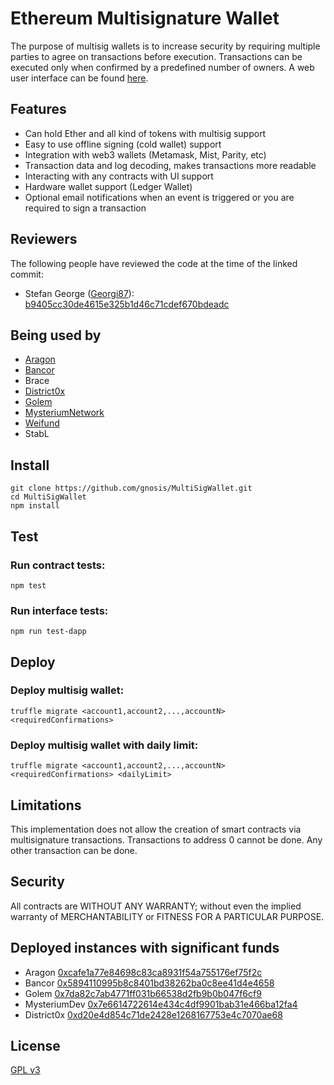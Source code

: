 Ethereum Multisignature Wallet
===================

The purpose of multisig wallets is to increase security by requiring multiple parties to agree on transactions before execution. Transactions can be executed only when confirmed by a predefined number of owners. A web user interface can be found [here](/dapp).

Features
-------------

- Can hold Ether and all kind of tokens with multisig support
- Easy to use offline signing (cold wallet) support
- Integration with web3 wallets (Metamask, Mist, Parity, etc)
- Transaction data and log decoding, makes transactions more readable
- Interacting with any contracts with UI support
- Hardware wallet support (Ledger Wallet)
- Optional email notifications when an event is triggered or you are required to sign a transaction

Reviewers
-------------
The following people have reviewed the code at the time of the linked commit:
- Stefan George ([Georgi87](https://github.com/Georgi87)): [b9405cc30de4615e325b1d46c71cdef670bdeadc](https://github.com/ConsenSys/MultiSigWallet/tree/b9405cc30de4615e325b1d46c71cdef670bdeadc)

Being used by
-------------
- [Aragon](https://aragon.one/)
- [Bancor](https://www.bancor.network/)
- Brace
- [District0x](https://district0x.io/)
- [Golem](https://golem.network/)
- [MysteriumNetwork](https://mysterium.network/)
- [Weifund](http://weifund.io/)
- StabL

Install
-------------
```
git clone https://github.com/gnosis/MultiSigWallet.git
cd MultiSigWallet
npm install
```

Test
-------------
### Run contract tests:
```
npm test
```
### Run interface tests:
```
npm run test-dapp
```

Deploy
-------------
### Deploy multisig wallet:
```
truffle migrate <account1,account2,...,accountN> <requiredConfirmations>
```
### Deploy multisig wallet with daily limit:
```
truffle migrate <account1,account2,...,accountN> <requiredConfirmations> <dailyLimit>
```

Limitations
-------------
This implementation does not allow the creation of smart contracts via multisignature transactions.
Transactions to address 0 cannot be done. Any other transaction can be done.

Security
-------------
All contracts are WITHOUT ANY WARRANTY; without even the implied warranty of MERCHANTABILITY or FITNESS FOR A PARTICULAR PURPOSE.

Deployed instances with significant funds
-------------
- Aragon [0xcafe1a77e84698c83ca8931f54a755176ef75f2c](https://etherscan.io/address/0xcafe1a77e84698c83ca8931f54a755176ef75f2c)
- Bancor [0x5894110995b8c8401bd38262ba0c8ee41d4e4658](https://etherscan.io/address/0x5894110995b8c8401bd38262ba0c8ee41d4e4658)
- Golem [0x7da82c7ab4771ff031b66538d2fb9b0b047f6cf9](https://etherscan.io/address/0x7da82c7ab4771ff031b66538d2fb9b0b047f6cf9)
- MysteriumDev [0x7e6614722614e434c4df9901bab31e466ba12fa4](https://etherscan.io/address/0x7e6614722614e434c4df9901bab31e466ba12fa4)
- District0x [0xd20e4d854c71de2428e1268167753e4c7070ae68](https://etherscan.io/address/0xd20e4d854c71de2428e1268167753e4c7070ae68)

License
-------------
[GPL v3](https://www.gnu.org/licenses/gpl-3.0.txt)
